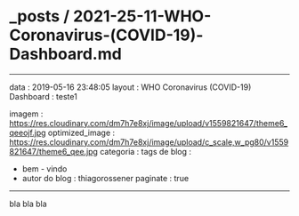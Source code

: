 # _posts / 2021-25-11-WHO-Coronavirus-(COVID-19)-Dashboard.md
---
data : 2019-05-16 23:48:05 
layout : WHO Coronavirus (COVID-19) Dashboard
 : teste1



imagem : https://res.cloudinary.com/dm7h7e8xj/image/upload/v1559821647/theme6_qeeojf.jpg 
optimized_image : https://res.cloudinary.com/dm7h7e8xj/image/upload/c_scale,w_pg80/v1559821647/theme6_qee.jpg 
categoria : tags de blog
 :
  - bem - vindo 
  - autor do blog
 : thiagorossener paginate : true

---

bla bla bla